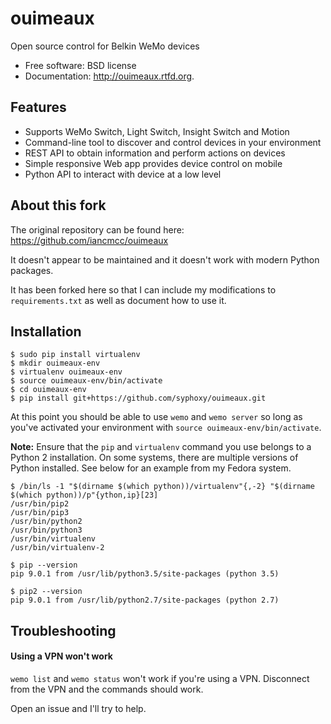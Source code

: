 # ouimeaux

Open source control for Belkin WeMo devices

* Free software: BSD license
* Documentation: http://ouimeaux.rtfd.org.

## Features

* Supports WeMo Switch, Light Switch, Insight Switch and Motion
* Command-line tool to discover and control devices in your environment
* REST API to obtain information and perform actions on devices
* Simple responsive Web app provides device control on mobile
* Python API to interact with device at a low level

## About this fork

The original repository can be found here: https://github.com/iancmcc/ouimeaux

It doesn't appear to be maintained and it doesn't work with modern Python
packages.

It has been forked here so that I can include my modifications to
`requirements.txt` as well as document how to use it.

## Installation

```
$ sudo pip install virtualenv
$ mkdir ouimeaux-env
$ virtualenv ouimeaux-env
$ source ouimeaux-env/bin/activate
$ cd ouimeaux-env
$ pip install git+https://github.com/syphoxy/ouimeaux.git
```

At this point you should be able to use `wemo` and `wemo server` so long as
you've activated your environment with `source ouimeaux-env/bin/activate`.

**Note:** Ensure that the `pip` and `virtualenv` command you use belongs to a
Python 2 installation. On some systems, there are multiple versions of Python
installed. See below for an example from my Fedora system.

```
$ /bin/ls -1 "$(dirname $(which python))/virtualenv"{,-2} "$(dirname $(which python))/p"{ython,ip}[23]
/usr/bin/pip2
/usr/bin/pip3
/usr/bin/python2
/usr/bin/python3
/usr/bin/virtualenv
/usr/bin/virtualenv-2

$ pip --version
pip 9.0.1 from /usr/lib/python3.5/site-packages (python 3.5)

$ pip2 --version
pip 9.0.1 from /usr/lib/python2.7/site-packages (python 2.7)
```

## Troubleshooting

#### Using a VPN won't work
`wemo list` and `wemo status` won't work if you're using a VPN. Disconnect from the VPN and the commands should work.

Open an issue and I'll try to help.
